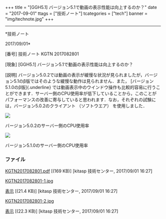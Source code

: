 ﻿+++
title = "[GGH5.1] バージョン5.1で動画の表示性能は向上するのか？"
date = "2017-09-01"
ttags = ["技術ノート"]
tcategories = ["tech"]
banner = "img/technote.jpg"
+++

-----------------------------------------------------------------------------------------------------------------------------

*技術ノート

2017/09/01*


[番号]
技術ノート KGTN 2017082801

[現象]
[GGH5.1] バージョン5.1で動画の表示性能は向上するのか？

[説明]
バージョン5.0.2では動画の表示が緩慢な状況が見られましたが，バージョン5.1のβ版ではそのような緩慢な動作は見られません．また，
[バージョン5.1.0のβ版]{.underline}
では動画表示中のウインドウ操作も比較的容易に行うことができます．サーバー側のCPU使用率が低下していることから，このことがパフォーマンスの改善に寄与していると思われます．なお，それぞれの試験には，バージョン5.0.2のクライアント
（ソフトウエア） を使用しました．

![](http://techreport.kitasp.net/attachments/download/3804/KGTN2017082801-1.jpg)

バージョン5.0.2のサーバー側のCPU使用率

![](http://techreport.kitasp.net/attachments/download/3804/KGTN2017082801-1.jpg)

バージョン5.1.0のサーバー側のCPU使用率


### ファイル

 
 


[KGTN2017082801.pdf](http://techreport.kitasp.net/attachments/download/3803/KGTN2017082801.pdf)
 [(169 KB)] [kitasp 技術センター, 2017/09/01
16:27]

[KGTN2017082801-1.jpg](http://techreport.kitasp.net/attachments/download/3804/KGTN2017082801-1.jpg)

[表示](http://techreport.kitasp.net/attachments/3804/KGTN2017082801-1.jpg "表示")
 [(21.4 KB)] [kitasp 技術センター, 2017/09/01
16:27]

[KGTN2017082801-2.jpg](http://techreport.kitasp.net/attachments/download/3805/KGTN2017082801-2.jpg)

[表示](http://techreport.kitasp.net/attachments/3805/KGTN2017082801-2.jpg "表示")
 [(22.3 KB)] [kitasp 技術センター, 2017/09/01
16:27]


 


 

